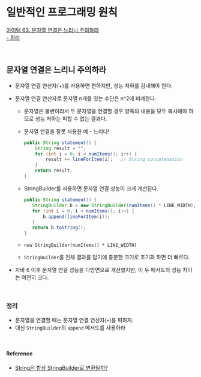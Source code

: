 # 일반적인 프로그래밍 원칙

[아이템 63. 문자열 연결은 느리니 주의하라](#문자열-연결은-느리니-주의하라)  
[- 정리](#정리)  

<br>

## 문자열 연결은 느리니 주의하라
- 문자열 연결 연산자(+)를 사용하면 편하지만, 성능 저하를 감내해야 한다.
- 문자열 연결 연산자로 문자열 n개를 잇는 수단은 n^2에 비례한다.
  - 문자열은 불변이라서 두 문자열을 연결할 경우 양쪽의 내용을 모두 복사해야 하므로 성능 저하는 피할 수 없는 결과다.
  - 문자열 연결을 잘못 사용한 예 - 느리다!

    ```java
    public String statement() {
        String result = "";
        for (int i = 0; i < numItems(); i++) {
            result += lineForItem(i);   // String concatenation
        }
        return result;
    }
    ```
    
  - StringBuilder를 사용하면 문자열 연결 성능이 크게 개선된다.

    ```java
    public String statement() {
       StringBuilder b = new StringBuilder(numItems() * LINE_WIDTH);
       for (int i = 0; i < numItems(); i++) {
           b.append(lineForItem(i));
       }
       return b.toString();
    }
    ```
  - `new StringBuilder(numItems() * LINE_WIDTH)`
  - `StringBuilder`를 전체 결과를 담기에 충분한 크기로 초기화 하면 더 빠르다.


- 자바 6 이후 문자열 연결 성능을 다방면으로 개선했지만, 이 두 메서드의 성능 차이는 여전히 크다.

<br>

### 정리
- 문자열을 연결할 때는 문자열 연결 연산자(`+`)를 피하자.
- 대신 `StringBuilder`의 `append` 메서드를 사용하라

<br>


#### Reference
- [String은 항상 StringBuilder로 변환될까?](https://siyoon210.tistory.com/160)

<br>
